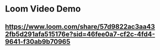 # Loom Video Demo
## https://www.loom.com/share/57d9822ac3aa432fb5d291afa515176e?sid=46fee0a7-cf2c-4fd4-9641-f30ab9b70965